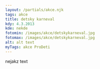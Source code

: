 ```yaml
---
layout: /partials/akce.njk
tags: akce
title: detsky karneval
kdy: 4.3.2013
kde: nekde
fotomin: /images/akce/detskykarneval.jpg
fotomax: /images/akce/detskykarneval.jpg
alt: alt text
myTags: akce ProDeti
---
```

n﻿ejakz text
